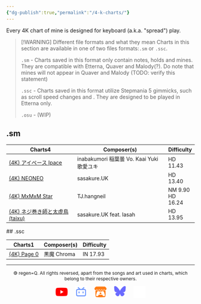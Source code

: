 ```yaml
---
{"dg-publish":true,"permalink":"/4-k-charts/"}
---
```


Every 4K chart of mine is designed for keyboard (a.k.a. "spread") play.

> [!WARNING] Different file formats and what they mean
> Charts in this section are available in one of two files formats:`.sm` or `.ssc`.
> 
> `.sm` - Charts saved in this format only contain notes, holds and mines.  They are compatible with Etterna, Quaver and Malody(?). Do note that mines will not appear in Quaver and Malody (TODO: verify this statement)
> 
> `.ssc` - Charts saved in this format utilize Stepmania 5 gimmicks, such as scroll speed changes and . They are designed to be played in Etterna only.
> 
> `.osu` - (WIP)

## .sm
<div><table class="dataview table-view-table"><thead class="table-view-thead"><tr class="table-view-tr-header"><th class="table-view-th"><span>Charts</span><span class="dataview small-text">4</span></th><th class="table-view-th"><span>Composer(s)</span></th><th class="table-view-th"><span>Difficulty</span></th></tr></thead><tbody class="table-view-tbody"><tr><td><span><a data-tooltip-position="top" aria-label="4k/(4K) アイペース Ipace.md" data-href="4k/(4K) アイペース Ipace.md" href="4k/(4K) アイペース Ipace.md" class="internal-link" target="_blank" rel="noopener nofollow">(4K) アイペース Ipace</a></span></td><td><span>inabakumori 稲葉曇 Vo. Kaai Yuki 歌愛ユキ</span></td><td><span><span class="chart-diff etterna-hd">HD 11.43</span></span></td></tr><tr><td><span><a data-tooltip-position="top" aria-label="4k/(4K) NEONEO.md" data-href="4k/(4K) NEONEO.md" href="4k/(4K) NEONEO.md" class="internal-link" target="_blank" rel="noopener nofollow">(4K) NEONEO</a></span></td><td><span>sasakure.UK</span></td><td><span><span class="chart-diff etterna-hd">HD 13.40</span></span></td></tr><tr><td><span><a data-tooltip-position="top" aria-label="4k/(4K) MxMxM Star.md" data-href="4k/(4K) MxMxM Star.md" href="4k/(4K) MxMxM Star.md" class="internal-link" target="_blank" rel="noopener nofollow">(4K) MxMxM Star</a></span></td><td><span>TJ.hangneil</span></td><td><span><span class="chart-diff etterna-nm">NM 9.90</span><br><span class="chart-diff etterna-hd">HD 16.24</span></span></td></tr><tr><td><span><a data-tooltip-position="top" aria-label="4k/(4K) ネジ巻き師と太虚鳥 (taixu).md" data-href="4k/(4K) ネジ巻き師と太虚鳥 (taixu).md" href="4k/(4K) ネジ巻き師と太虚鳥 (taixu).md" class="internal-link" target="_blank" rel="noopener nofollow">(4K) ネジ巻き師と太虚鳥 (taixu)</a></span></td><td><span>sasakure.UK feat. lasah</span></td><td><span><span class="chart-diff etterna-hd">HD 13.95</span></span></td></tr></tbody></table></div>
## .ssc
<div><table class="dataview table-view-table"><thead class="table-view-thead"><tr class="table-view-tr-header"><th class="table-view-th"><span>Charts</span><span class="dataview small-text">1</span></th><th class="table-view-th"><span>Composer(s)</span></th><th class="table-view-th"><span>Difficulty</span></th></tr></thead><tbody class="table-view-tbody"><tr><td><span><a data-tooltip-position="top" aria-label="4k/(4K) Page 0.md" data-href="4k/(4K) Page 0.md" href="4k/(4K) Page 0.md" class="internal-link" target="_blank" rel="noopener nofollow">(4K) Page 0</a></span></td><td><span>黒魔 Chroma</span></td><td><span><span class="chart-diff etterna-in">IN 17.93</span></span></td></tr></tbody></table></div>

<hr><p style="text-align: center; font-size: 12px;">🄯 regen=Q. All rights reversed, apart from the songs and art used in charts, which belong to their respective owners.</p> <div style="display: flex; flex-direction: row; justify-content: center; gap: 20px;"> 	<a href="https://www.youtube.com/@regen-Q" target="_blank"><img src="https://raw.githubusercontent.com/keannyooi/regenq-charting-archive/refs/heads/main/youtube.svg" width="32"></a> 	<a href="https://space.bilibili.com/3546594718780149" target="_blank"><img src="https://raw.githubusercontent.com/keannyooi/regenq-charting-archive/refs/heads/main/bilibili.svg" width="32"></a> 	<a href="https://regenq.itch.io/" target="_blank"><img src="https://raw.githubusercontent.com/keannyooi/regenq-charting-archive/refs/heads/main/itch.svg" width="32" target="_blank"></a> 	<a href="https://bsky.app/profile/regen-q.bsky.social" target="_blank"><img src="https://raw.githubusercontent.com/keannyooi/regenq-charting-archive/refs/heads/main/bluesky.svg" width="32"></a> 	<a href="https://github.com/keannyooi" target="_blank"><img src="https://raw.githubusercontent.com/keannyooi/regenq-charting-archive/refs/heads/main/github.svg" width="32"></a> </div>